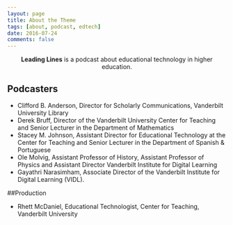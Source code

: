 ```yaml
---
layout: page
title: About the Theme
tags: [about, podcast, edtech]
date: 2016-07-24
comments: false
---
```


<center><b>Leading Lines</b></a> is a podcast about educational technology in higher education.</center>

## Podcasters
* Clifford B. Anderson, Director for Scholarly Communications, Vanderbilt University Library
* Derek Bruff, Director of the Vanderbilt University Center for Teaching and Senior Lecturer in the Department of Mathematics
* Stacey M. Johnson, Assistant Director for Educational Technology at the Center for Teaching and Senior Lecturer in the Department of Spanish & Portuguese
* Ole Molvig, Assistant Professor of History, Assistant Professor of Physics and Assistant Director Vanderbilt Institute for Digital Learning
* Gayathri Narasimham, Associate Director of the Vanderbilt Institute for Digital Learning (VIDL).

##Production

* Rhett McDaniel, Educational Technologist, Center for Teaching, Vanderbilt University
